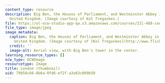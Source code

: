 ```yaml
---
content_type: resource
description: Big Ben, the Houses of Parliament, and Westminster Abbey in London, England,
  United Kingdom. (Image courtesy of Kol Tregaskes.)
file: https://ol-ocw-studio-app-qa.s3.amazonaws.com/courses/21l-488-contemporary-literature-british-novels-now-spring-2007/79b58c668b6a0fd6ef2fa3a83c009b50_21l-488s07-th.jpg
file_type: image/jpeg
image_metadata:
  caption: Big Ben, the Houses of Parliament, and Westminster Abbey in London, England,
    United Kingdom. (Image courtesy of [Kol Tregaskes](http://www.flickr.com/photos/koltregaskes/).)
  credit: ''
  image-alt: Aerial view, with Big Ben's tower in the center.
learning_resource_types: []
ocw_type: OCWImage
resourcetype: Image
title: London (thumbnail)
uid: 79b58c66-8b6a-0fd6-ef2f-a3a83c009b50
---
```

